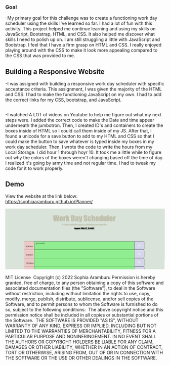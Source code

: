 ### Goal
-My primary goal for this challenge was to create a functioning work day scheduler using the skills I've learned so far. I had a lot of fun with this activity. This project helped me continue learning and using my skills on JavaScript, Bootstrap, HTML, and CSS. It also helped me discover what skills I need to polish up on. I am still struggling a little with JavaScript and Bootstrap. I feel that I have a firm grasp on HTML and CSS. I really enjoyed playing around with the CSS to make it look more appealing compared to the CSS that was provided to me. 

## Building a Responsive Website

-I was assigned with building a responsive work day scheduler with specific acceptance criteria. This assignment, I was given the majority of the HTML and CSS. I had to make the functioning JavaScript on my own. I had to add the correct links for my CSS, bootstrap, and JavaScript. 

## 
-I watched A LOT of videos on Youtube to help me figure out what my next steps were. I added the correct code to make the Date and time appear underneath the jumbotron. Then, I created ID's and containers to create the boxes inside of HTML so I could call them inside of my JS. After that, I found a unicode for a save button to add to my HTML and CSS so that I could make the button to save whatever is typed inside my boxes in my work day scheduler. Then, I wrote the code to write the hours from my Local Storage. I did hour 1 through hoyr 10. It took me a little while to figure out why the colors of the boxes weren't changing based off the time of day. I realized it's going by army time and not regular time. I had to tweak my code for it to work properly. 


## Demo

View the website at the link below:
https://sophiaaramburu.github.io/Planner/

![demo](./Assets/Capture.PNG)

MIT License
​
Copyright (c) 2022 Sophia Aramburu 
Permission is hereby granted, free of charge, to any person obtaining a copy
of this software and associated documentation files (the "Software"), to deal
in the Software without restriction, including without limitation the rights
to use, copy, modify, merge, publish, distribute, sublicense, and/or sell
copies of the Software, and to permit persons to whom the Software is
furnished to do so, subject to the following conditions:
​
The above copyright notice and this permission notice shall be included in all
copies or substantial portions of the Software.
​
THE SOFTWARE IS PROVIDED "AS IS", WITHOUT WARRANTY OF ANY KIND, EXPRESS OR
IMPLIED, INCLUDING BUT NOT LIMITED TO THE WARRANTIES OF MERCHANTABILITY,
FITNESS FOR A PARTICULAR PURPOSE AND NONINFRINGEMENT. IN NO EVENT SHALL THE
AUTHORS OR COPYRIGHT HOLDERS BE LIABLE FOR ANY CLAIM, DAMAGES OR OTHER
LIABILITY, WHETHER IN AN ACTION OF CONTRACT, TORT OR OTHERWISE, ARISING FROM,
OUT OF OR IN CONNECTION WITH THE SOFTWARE OR THE USE OR OTHER DEALINGS IN THE
SOFTWARE.
